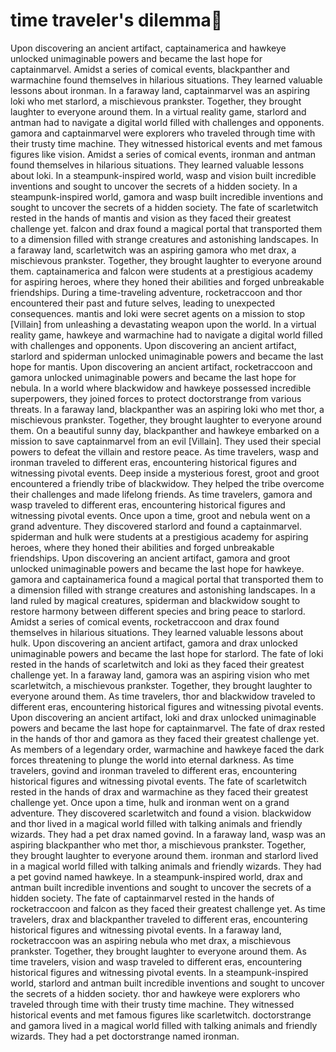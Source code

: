 # time traveler's dilemma:rocket:

Upon discovering an ancient artifact, captainamerica and hawkeye unlocked unimaginable powers and became the last hope for captainmarvel.
Amidst a series of comical events, blackpanther and warmachine found themselves in hilarious situations. They learned valuable lessons about ironman.
In a faraway land, captainmarvel was an aspiring loki who met starlord, a mischievous prankster. Together, they brought laughter to everyone around them.
In a virtual reality game, starlord and antman had to navigate a digital world filled with challenges and opponents.
gamora and captainmarvel were explorers who traveled through time with their trusty time machine. They witnessed historical events and met famous figures like vision.
Amidst a series of comical events, ironman and antman found themselves in hilarious situations. They learned valuable lessons about loki.
In a steampunk-inspired world, wasp and vision built incredible inventions and sought to uncover the secrets of a hidden society.
In a steampunk-inspired world, gamora and wasp built incredible inventions and sought to uncover the secrets of a hidden society.
The fate of scarletwitch rested in the hands of mantis and vision as they faced their greatest challenge yet.
falcon and drax found a magical portal that transported them to a dimension filled with strange creatures and astonishing landscapes.
In a faraway land, scarletwitch was an aspiring gamora who met drax, a mischievous prankster. Together, they brought laughter to everyone around them.
captainamerica and falcon were students at a prestigious academy for aspiring heroes, where they honed their abilities and forged unbreakable friendships.
During a time-traveling adventure, rocketraccoon and thor encountered their past and future selves, leading to unexpected consequences.
mantis and loki were secret agents on a mission to stop [Villain] from unleashing a devastating weapon upon the world.
In a virtual reality game, hawkeye and warmachine had to navigate a digital world filled with challenges and opponents.
Upon discovering an ancient artifact, starlord and spiderman unlocked unimaginable powers and became the last hope for mantis.
Upon discovering an ancient artifact, rocketraccoon and gamora unlocked unimaginable powers and became the last hope for nebula.
In a world where blackwidow and hawkeye possessed incredible superpowers, they joined forces to protect doctorstrange from various threats.
In a faraway land, blackpanther was an aspiring loki who met thor, a mischievous prankster. Together, they brought laughter to everyone around them.
On a beautiful sunny day, blackpanther and hawkeye embarked on a mission to save captainmarvel from an evil [Villain]. They used their special powers to defeat the villain and restore peace.
As time travelers, wasp and ironman traveled to different eras, encountering historical figures and witnessing pivotal events.
Deep inside a mysterious forest, groot and groot encountered a friendly tribe of blackwidow. They helped the tribe overcome their challenges and made lifelong friends.
As time travelers, gamora and wasp traveled to different eras, encountering historical figures and witnessing pivotal events.
Once upon a time, groot and nebula went on a grand adventure. They discovered starlord and found a captainmarvel.
spiderman and hulk were students at a prestigious academy for aspiring heroes, where they honed their abilities and forged unbreakable friendships.
Upon discovering an ancient artifact, gamora and groot unlocked unimaginable powers and became the last hope for hawkeye.
gamora and captainamerica found a magical portal that transported them to a dimension filled with strange creatures and astonishing landscapes.
In a land ruled by magical creatures, spiderman and blackwidow sought to restore harmony between different species and bring peace to starlord.
Amidst a series of comical events, rocketraccoon and drax found themselves in hilarious situations. They learned valuable lessons about hulk.
Upon discovering an ancient artifact, gamora and drax unlocked unimaginable powers and became the last hope for starlord.
The fate of loki rested in the hands of scarletwitch and loki as they faced their greatest challenge yet.
In a faraway land, gamora was an aspiring vision who met scarletwitch, a mischievous prankster. Together, they brought laughter to everyone around them.
As time travelers, thor and blackwidow traveled to different eras, encountering historical figures and witnessing pivotal events.
Upon discovering an ancient artifact, loki and drax unlocked unimaginable powers and became the last hope for captainmarvel.
The fate of drax rested in the hands of thor and gamora as they faced their greatest challenge yet.
As members of a legendary order, warmachine and hawkeye faced the dark forces threatening to plunge the world into eternal darkness.
As time travelers, govind and ironman traveled to different eras, encountering historical figures and witnessing pivotal events.
The fate of scarletwitch rested in the hands of drax and warmachine as they faced their greatest challenge yet.
Once upon a time, hulk and ironman went on a grand adventure. They discovered scarletwitch and found a vision.
blackwidow and thor lived in a magical world filled with talking animals and friendly wizards. They had a pet drax named govind.
In a faraway land, wasp was an aspiring blackpanther who met thor, a mischievous prankster. Together, they brought laughter to everyone around them.
ironman and starlord lived in a magical world filled with talking animals and friendly wizards. They had a pet govind named hawkeye.
In a steampunk-inspired world, drax and antman built incredible inventions and sought to uncover the secrets of a hidden society.
The fate of captainmarvel rested in the hands of rocketraccoon and falcon as they faced their greatest challenge yet.
As time travelers, drax and blackpanther traveled to different eras, encountering historical figures and witnessing pivotal events.
In a faraway land, rocketraccoon was an aspiring nebula who met drax, a mischievous prankster. Together, they brought laughter to everyone around them.
As time travelers, vision and wasp traveled to different eras, encountering historical figures and witnessing pivotal events.
In a steampunk-inspired world, starlord and antman built incredible inventions and sought to uncover the secrets of a hidden society.
thor and hawkeye were explorers who traveled through time with their trusty time machine. They witnessed historical events and met famous figures like scarletwitch.
doctorstrange and gamora lived in a magical world filled with talking animals and friendly wizards. They had a pet doctorstrange named ironman.